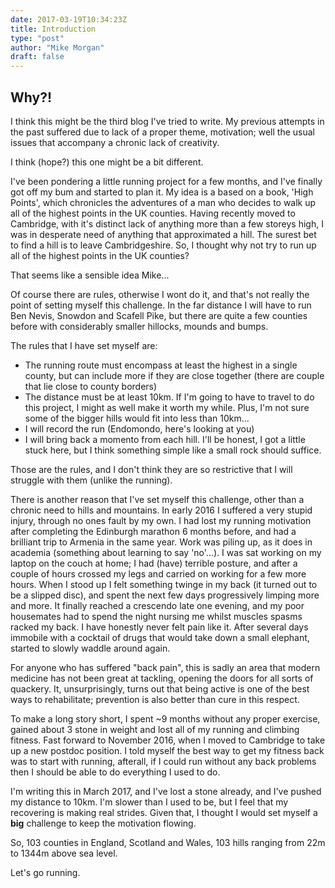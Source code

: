 ```yaml
---
date: 2017-03-19T10:34:23Z
title: Introduction
type: "post"
author: "Mike Morgan"
draft: false
---
```


## Why?!

I think this might be the third blog I've tried to write.  My previous attempts in the past suffered due to lack of a proper theme, motivation; well the usual issues that accompany a chronic lack of creativity.

I think (hope?) this one might be a bit different.

I've been pondering a little running project for a few months, and I've finally got off my bum and started to plan it.  My idea is a based on a book, 'High Points', which chronicles the adventures of a man who decides to walk up all of the highest points in the UK counties.  Having recently moved to Cambridge, with it's distinct lack of anything more than a few storeys high, I was in desperate need of anything that approximated a hill.  The surest bet to find a hill is to leave Cambridgeshire.  So, I thought why not try to run up all of the highest points in the UK counties?

That seems like a sensible idea Mike...

Of course there are rules, otherwise I wont do it, and that's not really the point of setting myself this challenge.  In the far distance I will have to run Ben Nevis, Snowdon and Scafell Pike, but there are quite a few counties before with considerably smaller hillocks, mounds and bumps.

The rules that I have set myself are:

* The running route must encompass at least the highest in a single county, but can include more if they are close together (there are couple that lie close to county borders)
* The distance must be at least 10km.  If I'm going to have to travel to do this project, I might as well make it worth my while.  Plus, I'm not sure some of the bigger hills would fit into less than 10km...
* I will record the run (Endomondo, here's looking at you)
* I will bring back a momento from each hill.  I'll be honest, I got a little stuck here, but I think something simple like a small rock should suffice.

Those are the rules, and I don't think they are so restrictive that I will struggle with them (unlike the running).

There is another reason that I've set myself this challenge, other than a chronic need to hills and mountains.  In early 2016 I suffered a very stupid injury, through no ones fault by my own.  I had lost my running motivation after completing the Edinburgh marathon 6 months before, and had a brilliant trip to Armenia in the same year.  Work was piling up, as it does in academia (something about learning to say 'no'...).  I was sat working on my laptop on the couch at home; I had (have) terrible posture, and after a couple of hours crossed my legs and carried on working for a few more hours.  When I stood up I felt something twinge in my back (it turned out to be a slipped disc), and spent the next few days progressively limping more and more.  It finally reached a crescendo late one evening, and my poor housemates had to spend the night nursing me whilst muscles spasms racked my back.  I have honestly never felt pain like it.  After several days immobile with a cocktail of drugs that would take down a small elephant, started to slowly waddle around again.

For anyone who has suffered "back pain", this is sadly an area that modern medicine has not been great at tackling, opening the doors for all sorts of quackery.  It, unsurprisingly, turns out that being active is one of the best ways to rehabilitate; prevention is also better than cure in this respect.

To make a long story short, I spent ~9 months without any proper exercise, gained about 3 stone in weight and lost all of my running and climbing fitness.  Fast forward to November 2016, when I moved to Cambridge to take up a new postdoc position.  I told myself the best way to get my fitness back was to start with running, afterall, if I could run without any back problems then I should be able to do everything I used to do.

I'm writing this in March 2017, and I've lost a stone already, and I've pushed my distance to 10km.  I'm slower than I used to be, but I feel that my recovering is making real strides.  Given that, I thought I would set myself a __big__ challenge to keep the motivation flowing.


So, 103 counties in England, Scotland and Wales, 103 hills ranging from 22m to 1344m above sea level.

Let's go running.